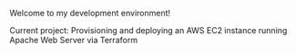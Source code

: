 Welcome to my development environment!

Current project: Provisioning and deploying an AWS EC2 instance running Apache Web Server via Terraform